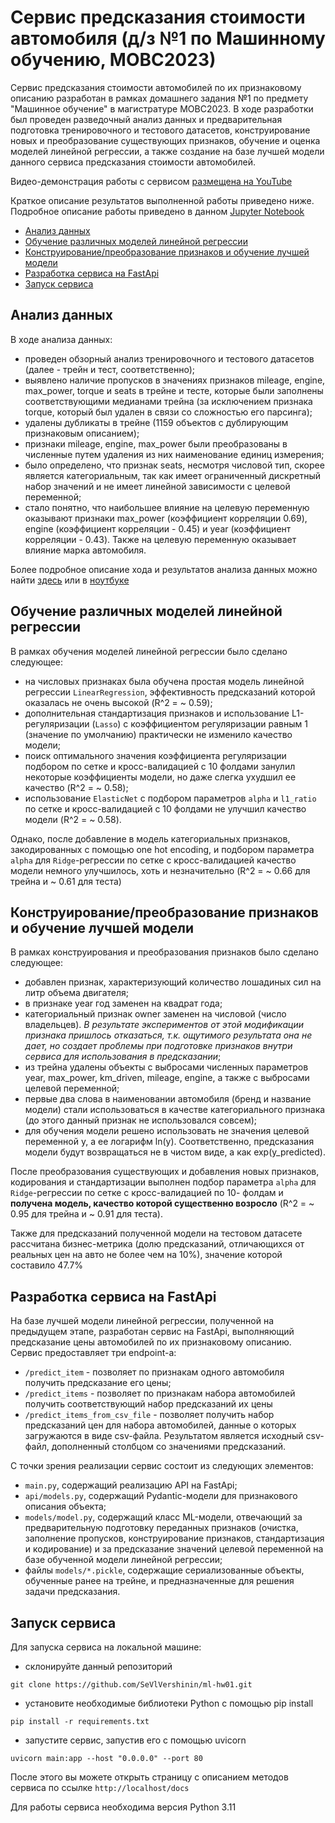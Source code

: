 # Сервис предсказания стоимости автомобиля (д/з №1 по Машинному обучению, МОВС2023)  
Сервис предсказания стоимости автомобилей по их признаковому описанию разработан в рамках 
домашнего задания №1 по предмету "Машинное обучение" в магистратуре МОВС2023. В ходе разработки 
был проведен разведочный анализ данных и предварительная подготовка тренировочного и тестового датасетов, 
конструирование новых и преобразование существующих признаков, обучение и оценка моделей линейной регрессии, 
а также создание на базе лучшей модели данного сервиса предсказания стоимости автомобилей. 

Видео-демонстрация работы с сервисом [размещена на YouTube](https://www.youtube.com/watch?v=gY5yGY9AT9c)

Краткое описание результатов выполненной работы приведено ниже. Подробное описание работы приведено 
в данном [Jupyter Notebook](https://github.com/SeVlVershinin/ml-hw01/blob/main/HW1_Regression_with_inference.ipynb)

- [Анализ данных](#анализ-данных)
- [Обучение различных моделей линейной регрессии](#обучение-различных-моделей-линейной-регрессии)
- [Конструирование/преобразование признаков и обучение лучшей модели](#конструированиепреобразование-признаков-и-обучение-лучшей-модели)
- [Разработка сервиса на FastApi](#разработка-сервиса-на-fastapi)
- [Запуск сервиса](#запуск-сервиса)

## Анализ данных
В ходе анализа данных:
- проведен обзорный анализ тренировочного и тестового датасетов (далее - трейн и тест, соответственно); 
- выявлено наличие пропусков в значениях признаков mileage, engine, max_power, torque и seats в трейне и тесте, 
которые были заполнены соответствующими медианами трейна (за исключением признака torque, который был удален в связи 
со сложностью его парсинга);
- удалены дубликаты в трейне (1159 объектов с дублирующим признаковым описанием);
- признаки mileage, engine, max_power были преобразованы в численные путем удаления из них наименование 
единиц измерения;
- было определено, что признак seats, несмотря числовой тип, скорее является категориальным, так как имеет 
ограниченный дискретный набор значений и не имеет линейной зависимости с целевой переменной; 
- стало понятно, что наибольшее влияние на целевую переменную оказывают признаки max_power (коэффициент корреляции 0.69),
engine (коэффициент корреляции - 0.45) и year (коэффициент корреляции - 0.43). Также на целевую переменную оказывает 
влияние марка автомобиля.


Более подробное описание хода и результатов анализа данных можно найти [здесь](EDA.md) 
или в [ноутбуке](HW1_Regression_with_inference.ipynb)

## Обучение различных моделей линейной регрессии
В рамках обучения моделей линейной регрессии было сделано следующее: 
- на числовых признаках была обучена простая модель линейной регрессии ```LinearRegression```, эффективность 
предсказаний которой оказалась не очень высокой (R^2 = ~ 0.59); 
- дополнительная стандартизация признаков и использование L1-регуляризации (```Lasso```) с коэффициентом регуляризации 
равным 1 (значение по умолчанию) практически не изменило качество модели;
- поиск оптимального значения коэффициента регуляризации подбором по сетке и кросс-валидацией с 10 фолдами занулил
некоторые коэффициенты модели, но даже слегка ухудшил ее качество (R^2 = ~ 0.58);
- использование ```ElasticNet``` с подбором параметров ```alpha``` и ```l1_ratio```  по сетке и кросс-валидацией с 
10 фолдами не улучшил качество модели (R^2 = ~ 0.58).

Однако, после добавление в модель категориальных признаков, закодированных с помощью one hot encoding, и подбором 
параметра ```alpha``` для ```Ridge```-регрессии по сетке с кросс-валидацией качество модели немного улучшилось, хоть и 
незначительно (R^2 = ~ 0.66 для трейна и ~ 0.61 для теста)
  


## Конструирование/преобразование признаков и обучение лучшей модели
В рамках конструирования и преобразования признаков было сделано следующее: 
- добавлен признак, характеризующий количество лошадиных сил на литр объема двигателя;
- в признаке year год заменен на квадрат года;
- категориальный признак owner заменен на числовой (число владельцев). *В результате экспериментов от этой 
модификации признака пришлось отказаться, т.к. ощутимого результата она не дает, но создает проблемы при подготовке 
признаков внутри сервиса для использования в предсказании*; 
- из трейна удалены объекты с выбросами численных параметров year, max_power, km_driven, mileage, engine, а также с 
выбросами целевой переменной;
- первые два слова в наименовании автомобиля (бренд и название модели) стали использоваться в качестве категориального
признака (до этого данный признак не использовался совсем);
- для обучения модели решено использовать не значения целевой переменной y, а ее логарифм ln(y). Соответственно, 
предсказания модели будут возвращаться не в чистом виде, а как exp(y_predicted). 

После преобразования существующих и добавления новых признаков, кодирования и стандартизации выполнен подбор 
параметра ```alpha``` для  ```Ridge```-регрессии по сетке с кросс-валидацией по 10- фолдам и **получена модель, 
качество которой существенно возросло** (R^2 = ~ 0.95 для трейна и ~ 0.91 для теста). 

Также для предсказаний полученной модели на тестовом датасете рассчитана бизнес-метрика (долю предсказаний, отличающихся 
от реальных цен на авто не более чем на 10%), значение которой составило 47.7% 

## Разработка сервиса на FastApi
На базе лучшей модели линейной регрессии, полученной на предыдущем этапе, разработан сервис на FastApi, 
выполняющий предсказание цены автомобилей по их признаковому описанию. Сервис предоставляет три endpoint-а: 
- ```/predict_item``` - позволяет по признакам одного автомобиля получить предсказание его цены;
- ```/predict_items``` - позволяет по признакам набора автомобилей получить соответствующий набор предсказаний их цены
- ```/predict_items_from_csv_file``` - позволяет получить набор предсказаний цен для набора автомобилей, 
данные о которых загружаются в виде csv-файла. Результатом является исходный csv-файл, дополненный столбцом со 
значениями предсказаний.

С точки зрения реализации сервис состоит из следующих элементов: 
- ```main.py```, содержащий реализацию API на FastApi;
- ```api/models.py```, содержащий Pydantic-модели для признакового описания объекта;
- ```models/model.py```, содержащий класс ML-модели, отвечающий за предварительную подготовку переданных признаков 
(очистка, заполнение пропусков, конструирование признаков, стандартизация и кодирование) и за предсказание
значений целевой переменной на базе обученной модели линейной регрессии;
- файлы ```models/*.pickle```, содержащие сериализованные объекты, обученные ранее на трейне, и предназначенные 
для решения задачи предсказания.


## Запуск сервиса
Для запуска сервиса на локальной машине: 
- склонируйте данный репозиторий
```commandline
git clone https://github.com/SeVlVershinin/ml-hw01.git
```
- установите необходимые библиотеки Python с помощью pip install
```commandline
pip install -r requirements.txt
```
- запустите сервис, запустив его с помощью uvicorn
```commandline
uvicorn main:app --host "0.0.0.0" --port 80
```
После этого вы можете открыть страницу с описанием методов сервиса по ссылке ```http://localhost/docs``` 

Для работы сервиса необходима версия Python 3.11
